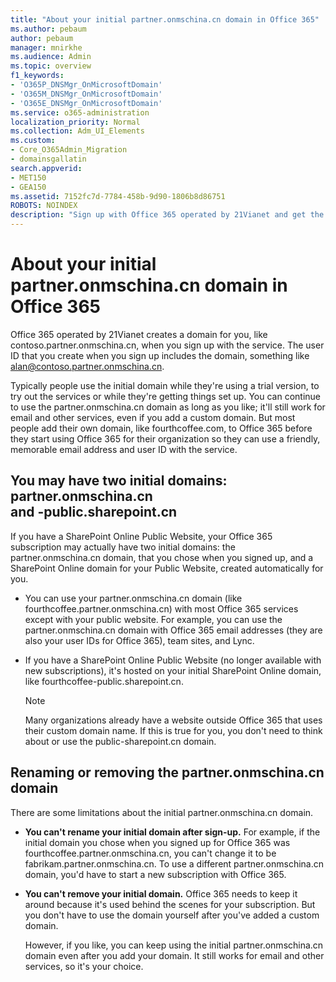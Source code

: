 ```yaml
---
title: "About your initial partner.onmschina.cn domain in Office 365"
ms.author: pebaum
author: pebaum
manager: mnirkhe
ms.audience: Admin
ms.topic: overview
f1_keywords:
- 'O365P_DNSMgr_OnMicrosoftDomain'
- 'O365M_DNSMgr_OnMicrosoftDomain'
- 'O365E_DNSMgr_OnMicrosoftDomain'
ms.service: o365-administration
localization_priority: Normal
ms.collection: Adm_UI_Elements
ms.custom:
- Core_O365Admin_Migration
- domainsgallatin
search.appverid:
- MET150
- GEA150
ms.assetid: 7152fc7d-7784-458b-9d90-1806b8d86751
ROBOTS: NOINDEX
description: "Sign up with Office 365 operated by 21Vianet and get the partner.onmschina.cn domain. You can use the domain with Office 365 email addresses, team sites, and Lync."
---
```


# About your initial partner.onmschina.cn domain in Office 365

Office 365 operated by 21Vianet creates a domain for you, like contoso.partner.onmschina.cn, when you sign up with the service. The user ID that you create when you sign up includes the domain, something like alan@contoso.partner.onmschina.cn. 
  
Typically people use the initial domain while they're using a trial version, to try out the services or while they're getting things set up. You can continue to use the partner.onmschina.cn domain as long as you like; it'll still work for email and other services, even if you add a custom domain. But most people add their own domain, like fourthcoffee.com, to Office 365 before they start using Office 365 for their organization so they can use a friendly, memorable email address and user ID with the service. 
  
## You may have two initial domains: partner.onmschina.cn <br> and -public.sharepoint.cn


If you have a SharePoint Online Public Website, your Office 365 subscription may actually have two initial domains: the partner.onmschina.cn domain, that you chose when you signed up, and a SharePoint Online domain for your Public Website, created automatically for you.
  
- You can use your partner.onmschina.cn domain (like fourthcoffee.partner.onmschina.cn) with most Office 365 services except with your public website. For example, you can use the partner.onmschina.cn domain with Office 365 email addresses (they are also your user IDs for Office 365), team sites, and Lync.
    
- If you have a SharePoint Online Public Website (no longer available with new subscriptions), it's hosted on your initial SharePoint Online domain, like fourthcoffee-public.sharepoint.cn.
    
    > [!NOTE]
    >  Many organizations already have a website outside Office 365 that uses their custom domain name. If this is true for you, you don't need to think about or use the public-sharepoint.cn domain. 
  

## Renaming or removing the partner.onmschina.cn domain


 There are some limitations about the initial partner.onmschina.cn domain. 
  
- **You can't rename your initial domain after sign-up.** For example, if the initial domain you chose when you signed up for Office 365 was fourthcoffee.partner.onmschina.cn, you can't change it to be fabrikam.partner.onmschina.cn. To use a different partner.onmschina.cn domain, you'd have to start a new subscription with Office 365. 
    
- **You can't remove your initial domain.** Office 365 needs to keep it around because it's used behind the scenes for your subscription. But you don't have to use the domain yourself after you've added a custom domain. 
    
    However, if you like, you can keep using the initial partner.onmschina.cn domain even after you add your domain. It still works for email and other services, so it's your choice.
    

